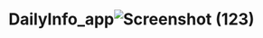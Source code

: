 # DailyInfo_app![Screenshot (123)](https://github.com/Kshitij-cse/DailyInfo_app/assets/112082411/ca6c88b4-2863-4898-9407-5c171be61422)
